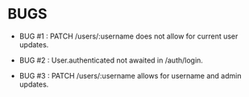 
# BUGS

- BUG #1 : PATCH /users/:username does not allow for current user updates.

- BUG #2 : User.authenticated not awaited in /auth/login.

- BUG #3 : PATCH /users/:username allows for username and admin updates.
